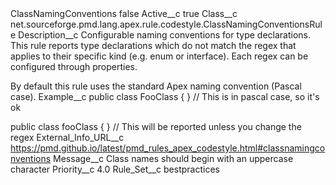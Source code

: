 <?xml version="1.0" encoding="UTF-8"?>
<CustomMetadata xmlns="http://soap.sforce.com/2006/04/metadata" xmlns:xsi="http://www.w3.org/2001/XMLSchema-instance" xmlns:xsd="http://www.w3.org/2001/XMLSchema">
    <label>ClassNamingConventions</label>
    <protected>false</protected>
    <values>
        <field>Active__c</field>
        <value xsi:type="xsd:boolean">true</value>
    </values>
    <values>
        <field>Class__c</field>
        <value xsi:type="xsd:string">net.sourceforge.pmd.lang.apex.rule.codestyle.ClassNamingConventionsRule</value>
    </values>
    <values>
        <field>Description__c</field>
        <value xsi:type="xsd:string">Configurable naming conventions for type declarations. This rule reports type declarations which do not match the regex that applies to their specific kind (e.g. enum or interface). Each regex can be configured through properties.

By default this rule uses the standard Apex naming convention (Pascal case).</value>
    </values>
    <values>
        <field>Example__c</field>
        <value xsi:type="xsd:string">public class FooClass { } // This is in pascal case, so it&apos;s ok

public class fooClass { } // This will be reported unless you change the regex</value>
    </values>
    <values>
        <field>External_Info_URL__c</field>
        <value xsi:type="xsd:string">https://pmd.github.io/latest/pmd_rules_apex_codestyle.html#classnamingconventions</value>
    </values>
    <values>
        <field>Message__c</field>
        <value xsi:type="xsd:string">Class names should begin with an uppercase character</value>
    </values>
    <values>
        <field>Priority__c</field>
        <value xsi:type="xsd:double">4.0</value>
    </values>
    <values>
        <field>Rule_Set__c</field>
        <value xsi:type="xsd:string">bestpractices</value>
    </values>
</CustomMetadata>
